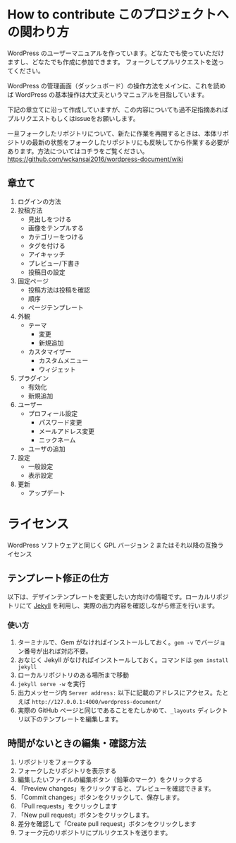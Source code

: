 # How to contribute このプロジェクトへの関わり方

WordPress のユーザーマニュアルを作っています。どなたでも使っていただけますし、どなたでも作成に参加できます。
フォークしてプルリクエストを送ってください。

WordPress の管理画面（ダッシュボード）の操作方法をメインに、これを読めば WordPress の基本操作は大丈夫というマニュアルを目指しています。

下記の章立てに沿って作成していますが、この内容についても過不足指摘あればプルリクエストもしくはissueをお願いします。

一旦フォークしたリポジトリについて、新たに作業を再開するときは、本体リポジトリの最新の状態をフォークしたリポジトリにも反映してから作業する必要があります。方法についてはコチラをご覧ください。
https://github.com/wckansai2016/wordpress-document/wiki

## 章立て

1. ログインの方法
1. 投稿方法
    - 見出しをつける
    - 画像をテンプルする
    - カテゴリーをつける
    - タグを付ける
    - アイキャッチ
    - プレビュー/下書き
    - 投稿日の設定
1. 固定ページ
    - 投稿方法は投稿を確認
    - 順序
    - ページテンプレート
1. 外観
    - テーマ
        - 変更
        - 新規追加
    - カスタマイザー
        - カスタムメニュー
        - ウィジェット
1. プラグイン
    - 有効化
    - 新規追加
1. ユーザー
    - プロフィール設定
        - パスワード変更
        - メールアドレス変更
        - ニックネーム
    - ユーザの追加
1. 設定
    - 一般設定
    - 表示設定
1. 更新
    - アップデート

# ライセンス 
WordPress ソフトウェアと同じく GPL バージョン 2 またはそれ以降の互換ライセンス

## テンプレート修正の仕方
以下は、デザインテンプレートを変更したい方向けの情報です。ローカルリポジトリにて [Jekyll](https://jekyllrb-ja.github.io/) を利用し、実際の出力内容を確認しながら修正を行います。

### 使い方
1. ターミナルで、Gem がなければインストールしておく。`gem -v` でバージョン番号が出れば対応不要。
1. おなじく Jekyll がなければインストールしておく。コマンドは `gem install jekyll`
1. ローカルリポジトリのある場所まで移動
1. `jekyll serve -w` を実行
1. 出力メッセージ内 `Server address:` 以下に記載のアドレスにアクセス。たとえば `http://127.0.0.1:4000/wordpress-document/`
1. 実際の GitHub ページと同じであることをたしかめて、`_layouts` ディレクトリ以下のテンプレートを編集します。

## 時間がないときの編集・確認方法
1. リポジトリをフォークする
1. フォークしたリポジトリを表示する
1. 編集したいファイルの編集ボタン（鉛筆のマーク）をクリックする
1. 「Preview changes」をクリックすると、プレビューを確認できます。
1. 「Commit changes」ボタンをクリックして、保存します。
1. 「Pull requests」をクリックします
1. 「New pull request」ボタンをクリックします。
1. 差分を確認して「Create pull request」ボタンをクリックします
1. フォーク元のリポジトリにプルリクエストを送ります。
